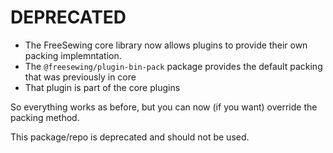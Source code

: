 # DEPRECATED

- The FreeSewing core library now allows plugins to provide their own packing implemntation.
- The `@freesewing/plugin-bin-pack` package provides the default packing that was previously in core
- That plugin is part of the core plugins

So everything works as before, but you can now (if you want) override the packing method.

This package/repo is deprecated and should not be used.
